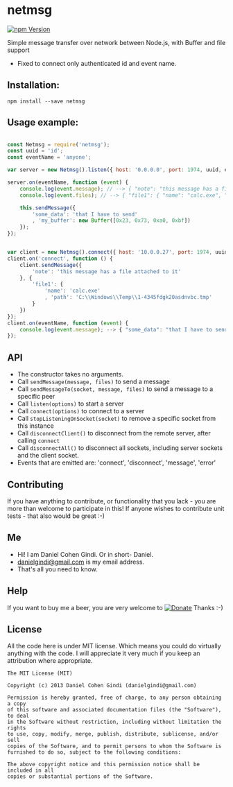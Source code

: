 # netmsg

[![npm Version](https://badge.fury.io/js/netmsg.png)](https://npmjs.org/package/netmsg)

Simple message transfer over network between Node.js, with Buffer and file support

- Fixed to connect only authenticated id and event name.

## Installation:

```
npm install --save netmsg
```
  
## Usage example:

```javascript

const Netmsg = require('netmsg');
const uuid = 'id';
const eventName = 'anyone';

var server = new Netmsg().listen({ host: '0.0.0.0', port: 1974, uuid, eventName});

server.on(eventName, function (event) {
    console.log(event.message); // --> { "note": "this message has a file attached to it" }
    console.log(event.files); // --> { "file1": { "name": "calc.exe", "path": "C:\Windows\Temp\1-4345fdgk20asdnvbc.tmp" } }

    this.sendMessage({
        'some_data': 'that I have to send'
        , 'my_buffer': new Buffer([0x23, 0x73, 0xa0, 0xbf])
    });
});


var client = new Netmsg().connect({ host: '10.0.0.27', port: 1974, uuid, eventName });
client.on('connect', function () {
    client.sendMessage({
        'note': 'this message has a file attached to it'
    }, {
        'file1': {
            'name': 'calc.exe'
            , 'path': 'C:\\Windows\\Temp\\1-4345fdgk20asdnvbc.tmp'
        }
    })
});
client.on(eventName, function (event) {
    console.log(event.message); --> { "some_data": "that I have to send", "my_buffer": <Buffer 23 73 a0 bf> }
});

```

## API

* The constructor takes no arguments.
* Call `sendMessage(message, files)` to send a message
* Call `sendMessageTo(socket, message, files)` to send a message to a specific peer
* Call `listen(options)` to start a server
* Call `connect(options)` to connect to a server
* Call `stopListeningOnSocket(socket)` to remove a specific socket from this instance
* Call `disconnectClient()` to disconnect from the remote server, after calling `connect`
* Call `disconnectAll()` to disconnect all sockets, including server sockets and the client socket.
* Events that are emitted are: 'connect', 'disconnect', 'message', 'error'


## Contributing

If you have anything to contribute, or functionality that you lack - you are more than welcome to participate in this!
If anyone wishes to contribute unit tests - that also would be great :-)

## Me
* Hi! I am Daniel Cohen Gindi. Or in short- Daniel.
* danielgindi@gmail.com is my email address.
* That's all you need to know.

## Help

If you want to buy me a beer, you are very welcome to
[![Donate](https://www.paypalobjects.com/en_US/i/btn/btn_donate_LG.gif)](https://www.paypal.com/cgi-bin/webscr?cmd=_s-xclick&hosted_button_id=G6CELS3E997ZE)
 Thanks :-)

## License

All the code here is under MIT license. Which means you could do virtually anything with the code.
I will appreciate it very much if you keep an attribution where appropriate.

    The MIT License (MIT)

    Copyright (c) 2013 Daniel Cohen Gindi (danielgindi@gmail.com)

    Permission is hereby granted, free of charge, to any person obtaining a copy
    of this software and associated documentation files (the "Software"), to deal
    in the Software without restriction, including without limitation the rights
    to use, copy, modify, merge, publish, distribute, sublicense, and/or sell
    copies of the Software, and to permit persons to whom the Software is
    furnished to do so, subject to the following conditions:

    The above copyright notice and this permission notice shall be included in all
    copies or substantial portions of the Software.

